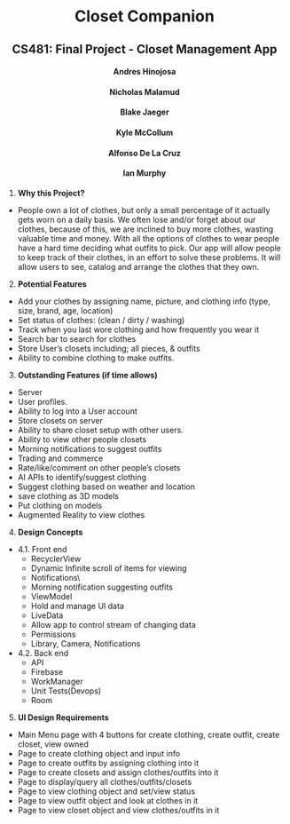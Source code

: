 <h1 align="center"> Closet Companion</h1>
<h2 align="center"> CS481: Final Project - Closet Management App</h2>

<h4 align="center"> Andres Hinojosa</h4>
<h4 align="center"> Nicholas Malamud</h4>
<h4 align="center"> Blake Jaeger</h4>
<h4 align="center"> Kyle McCollum</h4>
<h4 align="center"> Alfonso De La Cruz</h4>
<h4 align="center"> Ian Murphy</h4>

 1. **Why this Project?**
  - People own a lot of clothes, but only a small percentage of it actually gets worn on a daily basis. We often lose and/or forget about our clothes, because of this, we are inclined to buy more clothes, wasting valuable time and money. With all the options of clothes to wear people have a hard time deciding what outfits to pick. Our app will allow people to keep track of their clothes, in an effort to solve these problems. It will allow users to see, catalog and arrange the clothes that they own.



    
2. **Potential Features**
  - Add your clothes by assigning name, picture, and clothing info (type, size, brand, age, location)
  - Set status of clothes: (clean / dirty / washing)
  - Track when you last wore clothing and how frequently you wear it
  - Search bar to search for clothes
  - Store User’s closets including; all pieces, & outfits
  - Ability to combine clothing to make outfits.
3. **Outstanding Features (if time allows)**
  - Server
  - User profiles.
  - Ability to log into a User account
  - Store closets on server
  - Ability to share closet setup with other users.
  - Ability to view other people closets
  - Morning notifications to suggest outfits
  - Trading and commerce
  - Rate/like/comment on other people’s closets
  - AI APIs to identify/suggest clothing
  - Suggest clothing based on weather and location
  - save clothing as 3D models
  - Put clothing on models
  - Augmented Reality to view clothes
4. **Design Concepts**
  - 4.1. Front end
    - RecyclerView
    - Dynamic Infinite scroll of items for viewing
    - Notifications\
    - Morning notification suggesting outfits
    - ViewModel
    - Hold and manage UI data
    - LiveData
    - Allow app to control stream of changing data
    - Permissions
    - Library, Camera, Notifications
  - 4.2. Back end
    - API
    - Firebase
    - WorkManager
    - Unit Tests(Devops)
    - Room
5. **UI Design Requirements**
  - Main Menu page with 4 buttons for create clothing, create outfit, create closet, view owned
  - Page to create clothing object and input info
  - Page to create outfits by assigning clothing into it
  - Page to create closets and assign clothes/outfits into it
  - Page to display/query all clothes/outfits/closets
  - Page to view clothing object and set/view status
  - Page to view outfit object and look at clothes in it
  - Page to view closet object and view clothes/outfits in it
